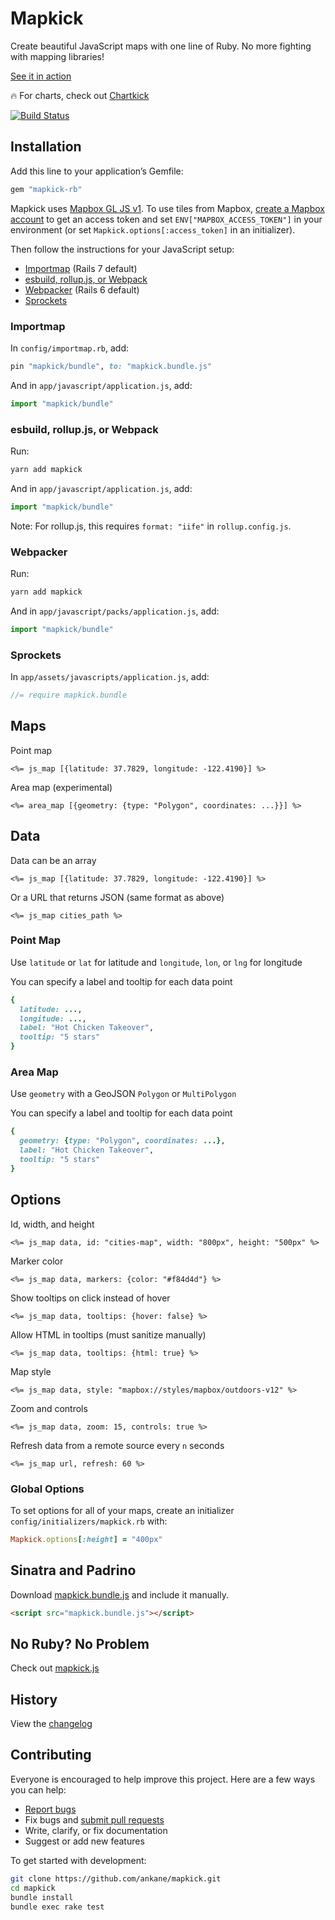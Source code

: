 # Mapkick

Create beautiful JavaScript maps with one line of Ruby. No more fighting with mapping libraries!

[See it in action](https://chartkick.com/mapkick)

:fire: For charts, check out [Chartkick](https://chartkick.com)

[![Build Status](https://github.com/ankane/mapkick/workflows/build/badge.svg?branch=master)](https://github.com/ankane/mapkick/actions)

## Installation

Add this line to your application’s Gemfile:

```ruby
gem "mapkick-rb"
```

Mapkick uses [Mapbox GL JS v1](https://github.com/mapbox/mapbox-gl-js/tree/v1.13.3). To use tiles from Mapbox, [create a Mapbox account](https://account.mapbox.com/auth/signup/) to get an access token and set `ENV["MAPBOX_ACCESS_TOKEN"]` in your environment (or set `Mapkick.options[:access_token]` in an initializer).

Then follow the instructions for your JavaScript setup:

- [Importmap](#importmap) (Rails 7 default)
- [esbuild, rollup.js, or Webpack](#esbuild-rollupjs-or-webpack)
- [Webpacker](#webpacker) (Rails 6 default)
- [Sprockets](#sprockets)

### Importmap

In `config/importmap.rb`, add:

```ruby
pin "mapkick/bundle", to: "mapkick.bundle.js"
```

And in `app/javascript/application.js`, add:

```js
import "mapkick/bundle"
```

### esbuild, rollup.js, or Webpack

Run:

```sh
yarn add mapkick
```

And in `app/javascript/application.js`, add:

```js
import "mapkick/bundle"
```

Note: For rollup.js, this requires `format: "iife"` in `rollup.config.js`.

### Webpacker

Run:

```sh
yarn add mapkick
```

And in `app/javascript/packs/application.js`, add:

```js
import "mapkick/bundle"
```

### Sprockets

In `app/assets/javascripts/application.js`, add:

```js
//= require mapkick.bundle
```

## Maps

Point map

```erb
<%= js_map [{latitude: 37.7829, longitude: -122.4190}] %>
```

Area map (experimental)

```erb
<%= area_map [{geometry: {type: "Polygon", coordinates: ...}}] %>
```

## Data

Data can be an array

```erb
<%= js_map [{latitude: 37.7829, longitude: -122.4190}] %>
```

Or a URL that returns JSON (same format as above)

```erb
<%= js_map cities_path %>
```

### Point Map

Use `latitude` or `lat` for latitude and `longitude`, `lon`, or `lng` for longitude

You can specify a label and tooltip for each data point

```ruby
{
  latitude: ...,
  longitude: ...,
  label: "Hot Chicken Takeover",
  tooltip: "5 stars"
}
```

### Area Map

Use `geometry` with a GeoJSON `Polygon` or `MultiPolygon`

You can specify a label and tooltip for each data point

```ruby
{
  geometry: {type: "Polygon", coordinates: ...},
  label: "Hot Chicken Takeover",
  tooltip: "5 stars"
}
```

## Options

Id, width, and height

```erb
<%= js_map data, id: "cities-map", width: "800px", height: "500px" %>
```

Marker color

```erb
<%= js_map data, markers: {color: "#f84d4d"} %>
```

Show tooltips on click instead of hover

```erb
<%= js_map data, tooltips: {hover: false} %>
```

Allow HTML in tooltips (must sanitize manually)

```erb
<%= js_map data, tooltips: {html: true} %>
```

Map style

```erb
<%= js_map data, style: "mapbox://styles/mapbox/outdoors-v12" %>
```

Zoom and controls

```erb
<%= js_map data, zoom: 15, controls: true %>
```

Refresh data from a remote source every `n` seconds

```erb
<%= js_map url, refresh: 60 %>
```

### Global Options

To set options for all of your maps, create an initializer `config/initializers/mapkick.rb` with:

```ruby
Mapkick.options[:height] = "400px"
```

## Sinatra and Padrino

Download [mapkick.bundle.js](https://raw.githubusercontent.com/ankane/mapkick/master/vendor/assets/javascripts/mapkick.bundle.js) and include it manually.

```html
<script src="mapkick.bundle.js"></script>
```

## No Ruby? No Problem

Check out [mapkick.js](https://github.com/ankane/mapkick.js)

## History

View the [changelog](CHANGELOG.md)

## Contributing

Everyone is encouraged to help improve this project. Here are a few ways you can help:

- [Report bugs](https://github.com/ankane/mapkick/issues)
- Fix bugs and [submit pull requests](https://github.com/ankane/mapkick/pulls)
- Write, clarify, or fix documentation
- Suggest or add new features

To get started with development:

```sh
git clone https://github.com/ankane/mapkick.git
cd mapkick
bundle install
bundle exec rake test
```
